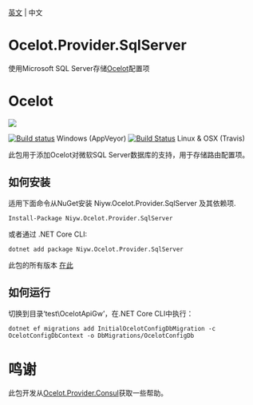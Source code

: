 [英文](README.md) | 中文
# Ocelot.Provider.SqlServer
使用Microsoft SQL Server存储[Ocelot](http://threemammals.com/ocelot)配置项

# Ocelot

[<img src="http://threemammals.com/images/ocelot_logo.png">](http://threemammals.com/ocelot)

[![Build status](https://ci.appveyor.com/api/projects/status/jmkqqg6i24dx1crc?svg=true)](https://ci.appveyor.com/project/TomPallister/ocelot-provider-consul)
Windows (AppVeyor)
[![Build Status](https://travis-ci.org/ThreeMammals/Ocelot.Provider.Consul.svg?branch=develop)](https://travis-ci.org/ThreeMammals/Ocelot.Provider.Consul) Linux & OSX (Travis)

此包用于添加Ocelot对微软SQL Server数据库的支持，用于存储路由配置项。

## 如何安装

适用下面命令从NuGet安装 Niyw.Ocelot.Provider.SqlServer 及其依赖项. 

`Install-Package Niyw.Ocelot.Provider.SqlServer`

或者通过 .NET Core CLI:

`dotnet add package Niyw.Ocelot.Provider.SqlServer`

此包的所有版本 [在此](https://www.nuget.org/packages/Niyw.Ocelot.Provider.SqlServer/)

## 如何运行
切换到目录‘test\OcelotApiGw’，在.NET Core CLI中执行：

`dotnet ef migrations add InitialOcelotConfigDbMigration -c OcelotConfigDbContext -o DbMigrations/OcelotConfigDb`

# 鸣谢
此包开发从[Ocelot.Provider.Consul](https://github.com/ThreeMammals/Ocelot.Provider.Consul)获取一些帮助。